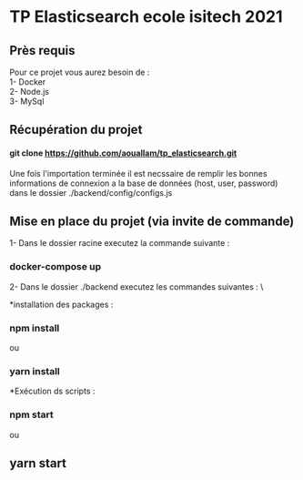 # TP Elasticsearch ecole isitech 2021

## Près requis
Pour ce projet vous aurez besoin de : \
    1- Docker \
    2- Node.js \
    3- MySql 

## Récupération du projet

#### git clone https://github.com/aouallam/tp_elasticsearch.git

Une fois l'importation terminée il est necssaire de remplir les bonnes informations de connexion a la base de données (host, user, password) dans le dossier ./backend/config/configs.js

## Mise en place du projet (via invite de commande)

1- Dans le dossier racine executez la commande suivante : 

### docker-compose up

2- Dans le dossier ./backend executez les commandes suivantes : \

*installation des packages  :

### npm install 
ou
### yarn install

*Exécution ds scripts : 

### npm start 
ou
## yarn start

